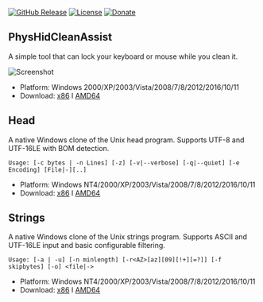 [![GitHub Release](https://img.shields.io/github/v/release/sredna/Freeware)](./../../releases/tag/Stable)
[![License](https://img.shields.io/badge/license-Freeware-1488AA.svg)](#)
[![Donate](https://img.shields.io/badge/%24-donate-333333.svg)](https://www.paypal.com/donate/?hosted_button_id=9EGML6A7GZERY)


## PhysHidCleanAssist

A simple tool that can lock your keyboard or mouse while you clean it.

![Screenshot](http://i.imgur.com/vpaBNL4.png)

- Platform: Windows 2000/XP/2003/Vista/2008/7/8/2012/2016/10/11
- Download: [x86](https://github.com/sredna/Freeware/releases/download/Stable/PhysHidCleanAssist-Win.x86.zip) Ι [AMD64](https://github.com/sredna/Freeware/releases/download/Stable/PhysHidCleanAssist-Win.AMD64.zip)

## Head

A native Windows clone of the Unix head program. Supports UTF-8 and UTF-16LE with BOM detection.

    Usage: [-c bytes | -n Lines] [-z] [-v|--verbose] [-q|--quiet] [-e Encoding] [File|-][..]

- Platform: Windows NT4/2000/XP/2003/Vista/2008/7/8/2012/2016/10/11
- Download: [x86](https://github.com/sredna/Freeware/releases/download/Stable/Head-Win.x86.zip) Ι [AMD64](https://github.com/sredna/Freeware/releases/download/Stable/Head-Win.AMD64.zip)

## Strings

A native Windows clone of the Unix strings program. Supports ASCII and UTF-16LE input and basic configurable filtering.

    Usage: [-a | -u] [-n minlength] [-r<AZ>[az][09][!+][=?]] [-f skipbytes] [-o] <file|->

- Platform: Windows NT4/2000/XP/2003/Vista/2008/7/8/2012/2016/10/11
- Download: [x86](https://github.com/sredna/Freeware/releases/download/Stable/Strings-Win.x86.zip) Ι [AMD64](https://github.com/sredna/Freeware/releases/download/Stable/Strings-Win.AMD64.zip)
